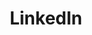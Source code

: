 ---
blog: https://blog.linkedin.com/
colors:
- '#0077B5'
facebook: https://www.facebook.com/LinkedIn/
font:
  myfonts: https://www.myfonts.com/fonts/adobe/myriad/black/
  name: Myriad Pro Bold/Black
git: https://github.com/linkedin
guide: https://brand.linkedin.com/
images:
- linkedin-icon.svg
- linkedin-tile.svg
- linkedin-ar21.svg
logohandle: linkedin
sort: linkedin
tags:
- job_search
- simpleshare
- social_network
title: LinkedIn
twitter: https://x.com/linkedin
website: https://www.linkedin.com/
wikipedia: https://en.wikipedia.org/wiki/LinkedIn
---